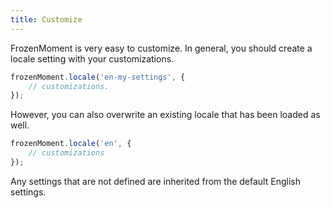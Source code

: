 ```yaml
---
title: Customize
---
```



FrozenMoment is very easy to customize. In general, you should create a locale setting with your customizations.

```javascript
frozenMoment.locale('en-my-settings', {
    // customizations.
});
```

However, you can also overwrite an existing locale that has been loaded as well.

```javascript
frozenMoment.locale('en', {
    // customizations
});
```

Any settings that are not defined are inherited from the default English settings.
